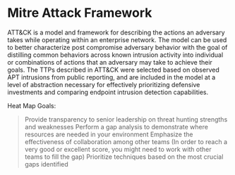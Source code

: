 # Mitre Attack Framework

ATT&CK is a model and framework for describing the actions an adversary takes while operating within an enterprise network. The model can be used to better characterize post compromise adversary behavior with the goal of distilling common behaviors across known intrusion activity into individual or combinations of actions that an adversary may take to achieve their goals. The TTPs described in ATT&CK were selected based on observed APT intrusions from public reporting, and are included in the model at a level of abstraction necessary for effectively prioritizing defensive investments and comparing endpoint intrusion detection capabilities.

Heat Map Goals:

>Provide transparency to senior leadership on threat hunting strengths and weaknesses
>Perform a gap analysis to demonstrate where resources are needed in your environment
>Emphasize the effectiveness of collaboration among other teams (In order to reach a very good or excellent score, you might need to work with other teams to fill the gap)
>Prioritize techniques based on the most crucial gaps identified
